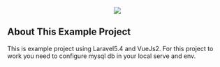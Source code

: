 <p align="center"><img src="https://laravel.com/assets/img/components/logo-laravel.svg"></p>


## About This Example Project

This is example project using Laravel5.4 and VueJs2.
For this project to work you need to configure mysql db in your local serve and env.
